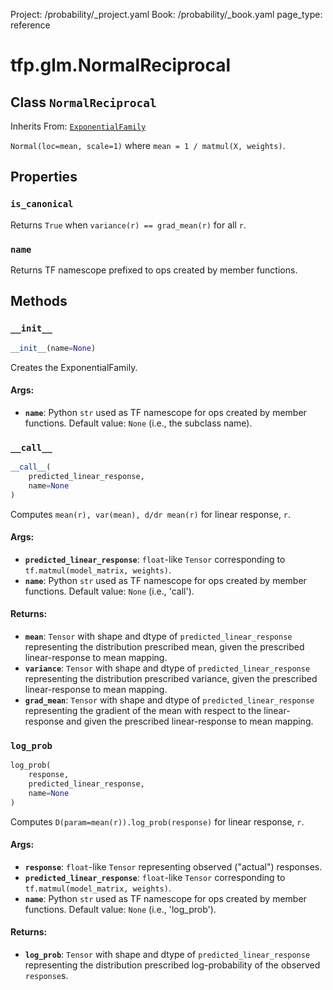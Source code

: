 Project: /probability/_project.yaml
Book: /probability/_book.yaml
page_type: reference
<div itemscope itemtype="http://developers.google.com/ReferenceObject">
<meta itemprop="name" content="tfp.glm.NormalReciprocal" />
<meta itemprop="property" content="is_canonical"/>
<meta itemprop="property" content="name"/>
<meta itemprop="property" content="__call__"/>
<meta itemprop="property" content="__init__"/>
<meta itemprop="property" content="log_prob"/>
</div>

# tfp.glm.NormalReciprocal

## Class `NormalReciprocal`

Inherits From: [`ExponentialFamily`](../../tfp/glm/ExponentialFamily.md)

`Normal(loc=mean, scale=1)` where `mean = 1 / matmul(X, weights)`.

## Properties

<h3 id="is_canonical"><code>is_canonical</code></h3>

Returns `True` when `variance(r) == grad_mean(r)` for all `r`.

<h3 id="name"><code>name</code></h3>

Returns TF namescope prefixed to ops created by member functions.



## Methods

<h3 id="__init__"><code>__init__</code></h3>

``` python
__init__(name=None)
```

Creates the ExponentialFamily.

#### Args:

* <b>`name`</b>: Python `str` used as TF namescope for ops created by member
    functions. Default value: `None` (i.e., the subclass name).

<h3 id="__call__"><code>__call__</code></h3>

``` python
__call__(
    predicted_linear_response,
    name=None
)
```

Computes `mean(r), var(mean), d/dr mean(r)` for linear response, `r`.

#### Args:

* <b>`predicted_linear_response`</b>: `float`-like `Tensor` corresponding to
    `tf.matmul(model_matrix, weights)`.
* <b>`name`</b>: Python `str` used as TF namescope for ops created by member
    functions. Default value: `None` (i.e., 'call').


#### Returns:

* <b>`mean`</b>: `Tensor` with shape and dtype of `predicted_linear_response`
    representing the distribution prescribed mean, given the prescribed
    linear-response to mean mapping.
* <b>`variance`</b>: `Tensor` with shape and dtype of `predicted_linear_response`
    representing the distribution prescribed variance, given the prescribed
    linear-response to mean mapping.
* <b>`grad_mean`</b>: `Tensor` with shape and dtype of `predicted_linear_response`
    representing the gradient of the mean with respect to the
    linear-response and given the prescribed linear-response to mean
    mapping.

<h3 id="log_prob"><code>log_prob</code></h3>

``` python
log_prob(
    response,
    predicted_linear_response,
    name=None
)
```

Computes `D(param=mean(r)).log_prob(response)` for linear response, `r`.

#### Args:

* <b>`response`</b>: `float`-like `Tensor` representing observed ("actual")
    responses.
* <b>`predicted_linear_response`</b>: `float`-like `Tensor` corresponding to
    `tf.matmul(model_matrix, weights)`.
* <b>`name`</b>: Python `str` used as TF namescope for ops created by member
    functions. Default value: `None` (i.e., 'log_prob').


#### Returns:

* <b>`log_prob`</b>: `Tensor` with shape and dtype of `predicted_linear_response`
    representing the distribution prescribed log-probability of the observed
    `response`s.



